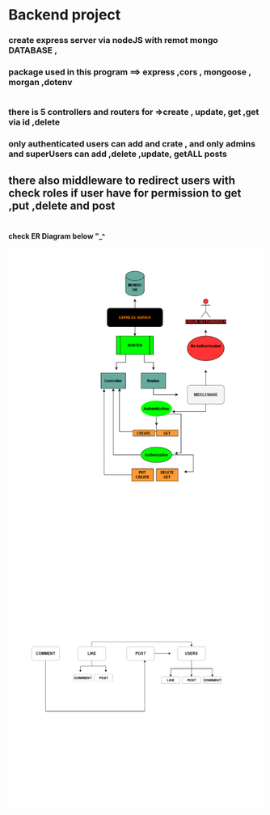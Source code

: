 # Backend project 
### create express server via nodeJS with remot mongo DATABASE , 
### package used in this program ==> express ,cors , mongoose , morgan ,dotenv 
#
### there is 5 controllers and routers for =>create , update, get ,get via id ,delete
### only authenticated users can add and crate , and only admins and superUsers can add ,delete ,update, getALL posts
## there also middleware to redirect users with check roles if user have for permission to get ,put ,delete and post
# 
#### check ER Diagram below "_^
![ER Diagram](./backend.png)
![ER Diagram](./Schema.png)